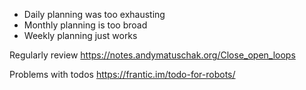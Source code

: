 


- Daily planning was too exhausting
- Monthly planning is too broad
- Weekly planning just works







Regularly review
https://notes.andymatuschak.org/Close_open_loops



Problems with todos
https://frantic.im/todo-for-robots/

